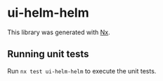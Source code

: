 # ui-helm-helm

This library was generated with [Nx](https://nx.dev).


## Running unit tests

Run `nx test ui-helm-helm` to execute the unit tests.

